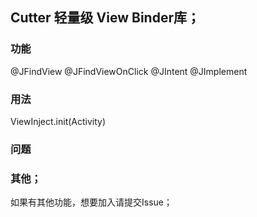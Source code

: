 ## Cutter 轻量级 View Binder库；

### 功能
@JFindView
@JFindViewOnClick
@JIntent
@JImplement

### 用法
ViewInject.init(Activity)

### 问题

### 其他；
如果有其他功能，想要加入请提交Issue；
